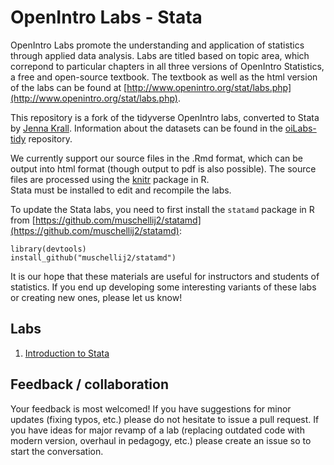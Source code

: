 OpenIntro Labs - Stata
==============

OpenIntro Labs promote the understanding and application of statistics through 
applied data analysis. Labs are titled based on topic area, which correpond to 
particular chapters in all three versions of OpenIntro Statistics, a free and 
open-source textbook. The textbook as well as the html version of the labs can
be found at [http://www.openintro.org/stat/labs.php](http://www.openintro.org/stat/labs.php).

This repository is a fork of the tidyverse OpenIntro labs, converted to Stata by
[Jenna Krall](https://github.com/kralljr). Information about the datasets can be 
found in the [oiLabs-tidy](https://github.com/OpenIntroStat/oiLabs-tidy) repository.

We currently support our source files in the .Rmd format, which can be output into
html format (though output to pdf is also possible). The source files are processed
using the [knitr](http://yihui.name/knitr/) package in R.  
Stata must be installed to edit and recompile the labs.

To update the Stata labs, you need to first install the `statamd` package in R 
from [https://github.com/muschellij2/statamd](https://github.com/muschellij2/statamd):

```
library(devtools)
install_github("muschellij2/statamd")
```

It is our hope that these materials are useful for instructors and students of 
statistics.  If you end up developing some interesting variants of these labs or 
creating new ones, please let us know!

## Labs

1. [Introduction to Stata](https://github.com/OpenIntroStat/oiLabs-stata/blob/master/01_intro_to_stata/intro_to_stata.html)

## Feedback / collaboration

Your feedback is most welcomed! If you have suggestions for minor updates (fixing
typos, etc.) please do not hesitate to issue a pull request. If you have ideas for
major revamp of a lab (replacing outdated code with modern version, overhaul in 
pedagogy, etc.) please create an issue so to start the conversation.
